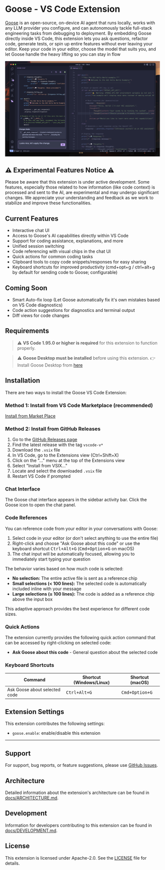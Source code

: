 # Goose - VS Code Extension

[Goose](https://block.github.io/goose/) is an open-source, on-device AI agent that runs locally, works with any LLM provider you configure, and can autonomously tackle full-stack engineering tasks from debugging to deployment. By embedding Goose directly inside VS Code, this extension lets you ask questions, refactor code, generate tests, or spin up entire features without ever leaving your editor. Keep your code in your editor, choose the model that suits you, and let Goose handle the heavy lifting so you can stay in flow

![Screenshot](./resources/screenshot.png)

## ⚠️ Experimental Features Notice ⚠️

Please be aware that this extension is under active development. Some features, especially those related to how information (like code context) is processed and sent to the AI, are experimental and may undergo significant changes. We appreciate your understanding and feedback as we work to stabilize and improve these functionalities.

## Current Features

* Interactive chat UI
* Access to Goose's AI capabilities directly within VS Code
* Support for coding assistance, explanations, and more
* Unified session switching
* Code referencing with visual chips in the chat UI
* Quick actions for common coding tasks
* Clipboard tools to copy code snippets/responses for easy sharing
* Keyboard shortcuts for improved productivity (cmd+opt+g / ctrl+alt+g by default for sending code to Goose; configurable)

## Coming Soon

* Smart Auto-fix loop (Let Goose automatically fix it's own mistakes based on VS Code diagnostics)
* Code action suggestions for diagnostics and terminal output
* Diff views for code changes

## Requirements

> ⚠️ **VS Code 1.95.0 or higher is required** for this extension to function properly.

> ⚠️ **Goose Desktop must be installed** before using this extension.
👉 Install Goose Desktop from [here](https://block.github.io/goose/)

## Installation

There are two ways to install the Goose VS Code Extension:

### Method 1: Install from VS Code Marketplace (recommended)
[Install from Market Place](https://marketplace.visualstudio.com/items?itemName=block.vscode-goose)

### Method 2: Install from GitHub Releases

1. Go to the [GitHub Releases page](https://github.com/block/vscode-goose/releases)
2. Find the latest release with the tag `vscode-v*`
3. Download the `.vsix` file
4. In VS Code, go to the Extensions view (Ctrl+Shift+X)
5. Click on the "..." menu at the top of the Extensions view
6. Select "Install from VSIX..."
7. Locate and select the downloaded `.vsix` file
8. Restart VS Code if prompted

### Chat Interface

The Goose chat interface appears in the sidebar activity bar. Click the Goose icon to open the chat panel.

### Code References

You can reference code from your editor in your conversations with Goose:

1. Select code in your editor (or don't select anything to use the entire file)
2. Right-click and choose "Ask Goose about this code" or use the keyboard shortcut <kbd>Ctrl+Alt+G</kbd> (<kbd>Cmd+Option+G</kbd> on macOS)
3. The chat input will be automatically focused, allowing you to immediately start typing your question

The behavior varies based on how much code is selected:

* **No selection:** The entire active file is sent as a reference chip
* **Small selections (< 100 lines):** The selected code is automatically included inline with your message
* **Large selections (≥ 100 lines):** The code is added as a reference chip above the input box

This adaptive approach provides the best experience for different code sizes.

### Quick Actions

The extension currently provides the following quick action command that can be accessed by right-clicking on selected code:

* **Ask Goose about this code** - General question about the selected code

### Keyboard Shortcuts

| Command                       | Shortcut (Windows/Linux) | Shortcut (macOS)        |
| ----------------------------- | ------------------------ | ----------------------- |
| Ask Goose about selected code | <kbd>Ctrl+Alt+G</kbd>    | <kbd>Cmd+Option+G</kbd> |

## Extension Settings

This extension contributes the following settings:

* `goose.enable`: enable/disable this extension

----

## Support

For support, bug reports, or feature suggestions, please use [GitHub Issues](https://github.com/block/vscode-goose/issues).


## Architecture

Detailed information about the extension's architecture can be found in [docs/ARCHITECTURE.md](./docs/ARCHITECTURE.md).

## Development

Information for developers contributing to this extension can be found in [docs/DEVELOPMENT.md](./docs/DEVELOPMENT.md).

## License

This extension is licensed under Apache-2.0.
See the [LICENSE](./LICENSE) file for details.
